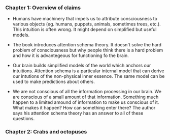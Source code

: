 ### Chapter 1: Overview of claims

- Humans have machinery that impels us to attribute consciousness to various objects (eg. humans, puppets, animals, sometimes trees, etc.). This intuition is often wrong. It might depend on simplified but useful models. 

- The book introduces attention schema theory. It doesn't solve the hard problem of consciousness but why people think there is a hard problem and how it is advantegeous for functioning fo the brain. 

- Our brain builds simplified models of the world which anchors our intuitions. Attention schema is a particular internal model that can derive our intutions of the non-physical inner essence. The same model can be used to make predictions about others. 

- We are not conscious of all the information processing in our brain. We are conscious of a small amount of that information. Something much happen to a limited amound of information to make us conscious of it. What makes it happen? How can something enter there? The author says his attention schema theory has an answer to all of these questions.

### Chapter 2: Crabs and octopuses



